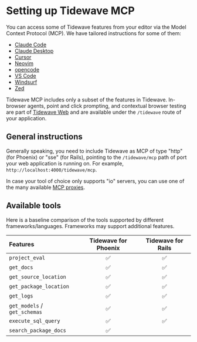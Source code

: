 # Setting up Tidewave MCP

You can access some of Tidewave features from your editor via the Model Context Protocol (MCP). We have tailored instructions for some of them:

  * [Claude Code](claude_code.md)
  * [Claude Desktop](claude.md)
  * [Cursor](cursor.md)
  * [Neovim](neovim.md)
  * [opencode](opencode.md)
  * [VS Code](vscode.md)
  * [Windsurf](windsurf.md)
  * [Zed](zed.md)

Tidewave MCP includes only a subset of the features in Tidewave. In-browser agents, point and click prompting, and contextual browser testing are part of [Tidewave Web](https://tidewave.ai) and are available under the `/tidewave` route of your application.

## General instructions

Generally speaking, you need to include Tidewave as MCP of type "http" (for Phoenix) or "sse" (for Rails), pointing to the `/tidewave/mcp` path of port your web application is running on. For example, `http://localhost:4000/tidewave/mcp`.

In case your tool of choice only supports "io" servers, you can use one of the many available [MCP proxies](../guides/mcp_proxy.md).

## Available tools

Here is a baseline comparison of the tools supported by different frameworks/languages. Frameworks may support additional features.

| Features                     | Tidewave for Phoenix | Tidewave for Rails |
| :--------------------------- | :------------------: | :----------------: |
| `project_eval`               | ✅                    | ✅                 |
| `get_docs`                   | ✅                    | ✅                 |
| `get_source_location`        | ✅                    | ✅                 |
| `get_package_location`       | ✅                    | ✅                 |
| `get_logs`                   | ✅                    | ✅                 |
| `get_models` / `get_schemas` | ✅                    | ✅                 |
| `execute_sql_query`          | ✅                    | ✅                 |
| `search_package_docs`        | ✅                    |                   |
